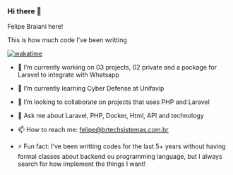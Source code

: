 ### Hi there 👋

Felipe Braiani here!

This is how much code I've been writting

[![wakatime](https://wakatime.com/badge/user/e173ee68-7633-4038-9460-1473cbbb43d0.svg)](https://wakatime.com/@e173ee68-7633-4038-9460-1473cbbb43d0)


- 🔭 I’m currently working on 03 projects, 02 private and a package for Laravel to integrate with Whatsapp
- 🌱 I’m currently learning Cyber Defense at Unifavip
- 👯 I’m looking to collaborate on projects that uses PHP and Laravel
- 💬 Ask me about Laravel, PHP, Docker, Html, API and technology
- 📫 How to reach me: <felipe@brtechsistemas.com.br>

- ⚡ Fun fact: I've been writting codes for the last 5+ years without having formal classes about backend ou programming language, but I always search for how implement the things I want!
